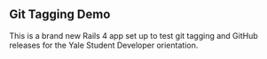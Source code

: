 ## Git Tagging Demo
This is a brand new Rails 4 app set up to test git tagging and GitHub releases for the Yale Student Developer orientation.
